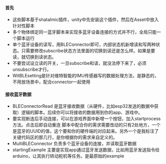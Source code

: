 #### 首先
- 这些脚本基于shatalmic插件，unity中先安装这个插件，然后在Asset中放入针对性脚本
- 多个物体绑定同一蓝牙脚本来实现多蓝牙设备连接的方式并不行，全局只能一个脚本运行
- 单个蓝牙设备的读写，用BLEConnector即可，内部状态机新增读和写两种状态。只需要修改subscribe状态方法里面的切换到读还是怎么样。如果是要读，就切换到读状态。
- 不要尝试设立读的开关，一旦subscribe和读，就没法停下来了，必须unsubscribe才行。
- WitBLEsetting是针对维特智能的IMU传感器写的数据处理方法，是静态的，不用放场景中，配合connector一起使用
#### 接收蓝牙数据
- BLEConnectorRead 是蓝牙接收数据（从硬件，比如esp32发送的数据中获取）逻辑的脚本。后续你可以将接收的数据用到你的app、游戏中。
- 要实现断连后手动连接，可以在游戏界面中新增一个按钮，加入startprocess方法。点击后即自动重连
脚本中配合你的需求需要改动的只有2处地方，一个是蓝牙的UUID的值，这个要和你的硬件端的对应起来。另外一个是我标注了关键代码区的那几行，是你根据你的需求来自定义的。
- MultiBLEConnector 负责多个蓝牙设备的连接，并读取蓝牙数据
- startingExample 主要是实现app通过蓝牙发送数据，比如用蓝牙发送指令给arduino，让其执行转动舵机等任务。是最原始的example
